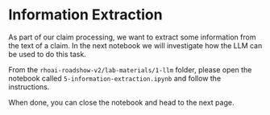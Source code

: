 # Information Extraction

As part of our claim processing, we want to extract some information from the text of a claim. In the next notebook we will investigate how the LLM can be used to do this task.

From the `rhoai-roadshow-v2/lab-materials/1-llm` folder, please open the notebook called `5-information-extraction.ipynb` and follow the instructions.

When done, you can close the notebook and head to the next page.
